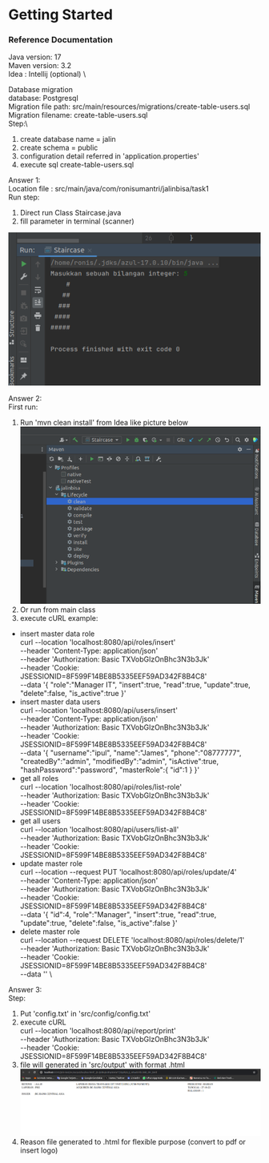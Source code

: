 # Getting Started

### Reference Documentation
Java version: 17 \
Maven version: 3.2 \
Idea : Intellij (optional) \

Database migration \
database: Postgresql \
Migration file path: src/main/resources/migrations/create-table-users.sql \
Migration filename: create-table-users.sql \
Step:\
1. create database name = jalin
2. create schema = public
3. configuration detail referred in 'application.properties'
4. execute sql create-table-users.sql


Answer 1: \
Location file : src/main/java/com/ronisumantri/jalinbisa/task1 \
Run step: 
1. Direct run Class Staircase.java
2. fill parameter in terminal (scanner)

![img.png](img.png)

Answer 2:\
First run:
1. Run 'mvn clean install' from Idea like picture below
![img_1.png](img_1.png)
2. Or run from main class
3. execute cURL 
 example:
 * insert master data role \
   curl --location 'localhost:8080/api/roles/insert' \
   --header 'Content-Type: application/json' \
   --header 'Authorization: Basic TXVobGlzOnBhc3N3b3Jk' \
   --header 'Cookie: JSESSIONID=8F599F14BE8B5335EEF59AD342F8B4C8' \
   --data '{
   "role":"Manager IT",
   "insert":true,
   "read":true,
   "update":true,
   "delete":false,
   "is_active":true
   }'
 * insert master data users \
   curl --location 'localhost:8080/api/users/insert' \
   --header 'Content-Type: application/json' \
   --header 'Authorization: Basic TXVobGlzOnBhc3N3b3Jk' \
   --header 'Cookie: JSESSIONID=8F599F14BE8B5335EEF59AD342F8B4C8' \
   --data '{
   "username":"ipul",
   "name":"James",
   "phone":"08777777",
   "createdBy":"admin",
   "modifiedBy":"admin",
   "isActive":true,
   "hashPassword":"password",
   "masterRole":{
   "id":1
   }
   }'
 * get all roles \
   curl --location 'localhost:8080/api/roles/list-role' \
   --header 'Authorization: Basic TXVobGlzOnBhc3N3b3Jk' \
   --header 'Cookie: JSESSIONID=8F599F14BE8B5335EEF59AD342F8B4C8'
 * get all users \
   curl --location 'localhost:8080/api/users/list-all' \
   --header 'Authorization: Basic TXVobGlzOnBhc3N3b3Jk' \
   --header 'Cookie: JSESSIONID=8F599F14BE8B5335EEF59AD342F8B4C8'
 * update master role \
   curl --location --request PUT 'localhost:8080/api/roles/update/4' \
   --header 'Content-Type: application/json' \
   --header 'Authorization: Basic TXVobGlzOnBhc3N3b3Jk' \
   --header 'Cookie: JSESSIONID=8F599F14BE8B5335EEF59AD342F8B4C8' \
   --data '{
   "id":4,
   "role":"Manager",
   "insert":true,
   "read":true,
   "update":true,
   "delete":false,
   "is_active":false
   }'
 * delete master role \
   curl --location --request DELETE 'localhost:8080/api/roles/delete/1' \
   --header 'Authorization: Basic TXVobGlzOnBhc3N3b3Jk' \
   --header 'Cookie: JSESSIONID=8F599F14BE8B5335EEF59AD342F8B4C8' \
   --data '' \
   

Answer 3: \
Step: 
1. Put 'config.txt' in 'src/config/config.txt'
2. execute cURL \
   curl --location 'localhost:8080/api/report/print' \
   --header 'Authorization: Basic TXVobGlzOnBhc3N3b3Jk' \
   --header 'Cookie: JSESSIONID=8F599F14BE8B5335EEF59AD342F8B4C8'
3. file will generated in 'src/output' with format .html
![img_2.png](img_2.png)
4. Reason file generated to .html for flexible purpose (convert to pdf or insert logo)
